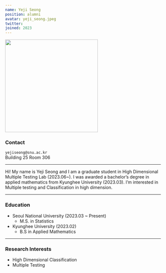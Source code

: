 ```yaml
---
name: Yeji Seong
position: alumni
avatar: yeji_seong.jpeg
twitter:
joined: 2023
---
```


<img width="300" src="{{site.baseurl}}/images/people/{{page.avatar}}" data-action="zoom">

### Contact

<i class="fa fa-envelope-o"></i>  `yejiseong@snu.ac.kr`<br>
<i class="fa fa-building"></i> Building 25 Room 306 <br> 

<hr>

Hi! My name is Yeji Seong and I am a graduate student in High Dimensional Multiple Testing Lab (2023.06~). I was awarded a bachelor’s degree in applied mathematics from Kyunghee University (2023.03). I’m interested in Multiple testing and Classification in high dimension.

<hr>

### Education

* Seoul National University (2023.03 ~ Present)
    - M.S. in Statistics
* Kyunghee University (2023.02)
    - B.S in Applied Mathematics

<hr>

### Research Interests

* High Dimensional Classification
* Multiple Testing